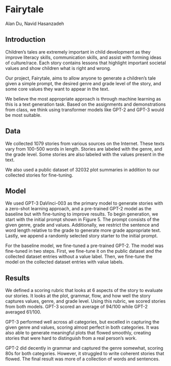 # Fairytale

Alan Du, Navid Hasanzadeh

## Introduction

Children’s tales are extremely important in child development as they improve literacy skills, communication skills, and assist with forming ideas of culture/race. Each story contains lessons that highlight important societal values and show children what is right and wrong. 

Our project, Fairytale, aims to allow anyone to generate a children’s tale given a simple prompt, the desired genre and grade level of the story, and some core values they want to appear in the text.

We believe the most appropriate approach is through machine learning as this is a text generation task. Based on the assignments and demonstrations from class, we think using transformer models like GPT-2 and GPT-3 would be most suitable. 

## Data

We collected 1079 stories from various sources on the Internet. These texts vary from 100-500 words in length. Stories are labeled with the genre, and the grade level. Some stories are also labeled with the values present in the text.

We also used a public dataset of 32032 plot summaries in addition to our collected stories for fine-tuning.

## Model

We used GPT-3 DaVinci-003 as the primary model to generate stories with a zero-shot learning approach, and a pre-trained GPT-2 model as the baseline but with fine-tuning to improve results. 
To begin generation, we start with the initial prompt shown in Figure 5. The prompt consists of the given genre, grade and values. Additionally, we restrict the sentence and word length relative to the grade to generate more grade appropriate text. Lastly, we append a randomly selected story starter to the initial prompt.

For the baseline model, we fine-tuned a pre-trained GPT-2. The model was fine-tuned in two steps. First, we fine-tune it on the public dataset and the collected dataset entries without a value label. Then, we fine-tune the model on the collected dataset entries with value labels.

## Results

We defined a scoring rubric that looks at 6 aspects of the story to evaluate our stories. It looks at the plot, grammar, flow, and how well the story captures values, genre, and grade level. Using this rubric, we scored stories from both models. GPT-3 scored an average of 94/100 while GPT-2 averaged 61/100. 

GPT-3 performed well across all categories, but excelled in capturing the given genre and values, scoring almost perfect in both categories. It was also able to generate meaningful plots that flowed smoothly, creating stories that were hard to distinguish from a real person’s work.

GPT-2 did decently in grammar and captured the genre somewhat, scoring 80s for both categories. However, it struggled to write coherent stories that flowed. The final result was more of a collection of words and sentences.

